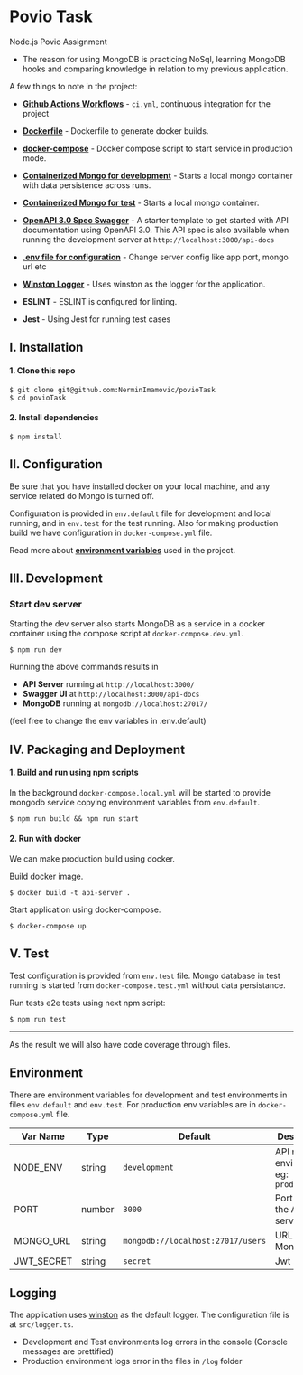 # Povio Task

Node.js Povio Assignment

* The reason for using MongoDB is practicing NoSql, learning MongoDB hooks and comparing knowledge in relation to my previous application.

A few things to note in the project:
* **[Github Actions Workflows](https://github.com/NerminImamovic/povioTask/tree/master/.github/workflows)** -
`ci.yml`, continuous integration for the project 

* **[Dockerfile](https://github.com/NerminImamovic/povioTask/blob/master/Dockerfile)** - Dockerfile to generate docker builds.

* **[docker-compose](https://github.com/NerminImamovic/povioTask/blob/master/docker-compose.yml)** - Docker compose script to start service in production mode.

* **[Containerized Mongo for development](#iii-development)** - Starts a local mongo container with data persistence across runs.

* **[Containerized Mongo for test](#v-test)** - Starts a local mongo container.

* **[OpenAPI 3.0 Spec Swagger](https://github.com/NerminImamovic/povioTask/blob/master/swagger.json)** - A starter template to get started with API documentation using OpenAPI 3.0. This API spec is also available when running the development server at `http://localhost:3000/api-docs`

* **[.env file for configuration](#environment)** - Change server config like app port, mongo url etc
* **[Winston Logger](#logging)** - Uses winston as the logger for the application.

* **ESLINT** - ESLINT is configured for linting.
* **Jest** - Using Jest for running test cases

## I. Installation


#### 1. Clone this repo

```
$ git clone git@github.com:NerminImamovic/povioTask
$ cd povioTask
```

#### 2. Install dependencies

```
$ npm install
```

## II. Configuration

Be sure that you have installed docker on your local machine, and any service related do Mongo is turned off. 

Configuration is provided in `env.default` file for development and local running, and in `env.test` for the test running. Also for making production build we have configuration in `docker-compose.yml` file.

Read more about **[environment variables](#environment)** used in the project.

## III. Development

### Start dev server
Starting the dev server also starts MongoDB as a service in a docker container using the compose script at `docker-compose.dev.yml`.

```
$ npm run dev
```
Running the above commands results in 
* **API Server** running at `http://localhost:3000/`
* **Swagger UI** at `http://localhost:3000/api-docs`
* **MongoDB** running at `mongodb://localhost:27017/`

(feel free to change the env variables in .env.default)

## IV. Packaging and Deployment

#### 1. Build and run using npm scripts 

In the background `docker-compose.local.yml` will be started to provide mongodb service copying environment variables from `env.default`.

```
$ npm run build && npm run start
```

#### 2. Run with docker

We can make production build using docker.

Build docker image.

```
$ docker build -t api-server .
```

Start application using docker-compose.

```
$ docker-compose up
```

## V. Test

Test configuration is provided from `env.test` file. Mongo database in test running is started from `docker-compose.test.yml` without data persistance.

Run tests e2e tests using next npm script:

```
$ npm run test
```

---

As the result we will also have code coverage through files.

## Environment
There are environment variables for development and test environments in files `env.default` and `env.test`. For production env variables are in `docker-compose.yml` file.

| Var Name  | Type  | Default | Description  |
|---|---|---|---|
| NODE_ENV  | string  | `development` |API runtime environment. eg: `production`  |
|  PORT | number  | `3000` | Port to run the API server on |
|  MONGO_URL | string  | `mongodb://localhost:27017/users` | URL for MongoDB |
|  JWT_SECRET | string  | `secret` | Jwt Secret |


## Logging
The application uses [winston](https://github.com/winstonjs/winston) as the default logger. The configuration file is at `src/logger.ts`.

* Development and Test environments log errors in the console (Console messages are prettified)
* Production environment logs error in the files in `/log` folder
